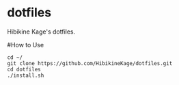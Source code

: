 # dotfiles
Hibikine Kage's dotfiles.

#How to Use
```
cd ~/
git clone https://github.com/HibikineKage/dotfiles.git
cd dotfiles
./install.sh
```
